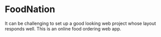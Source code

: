 # FoodNation
It can be challenging to set up a good looking web project whose layout responds well. This is an online food ordering web app.
